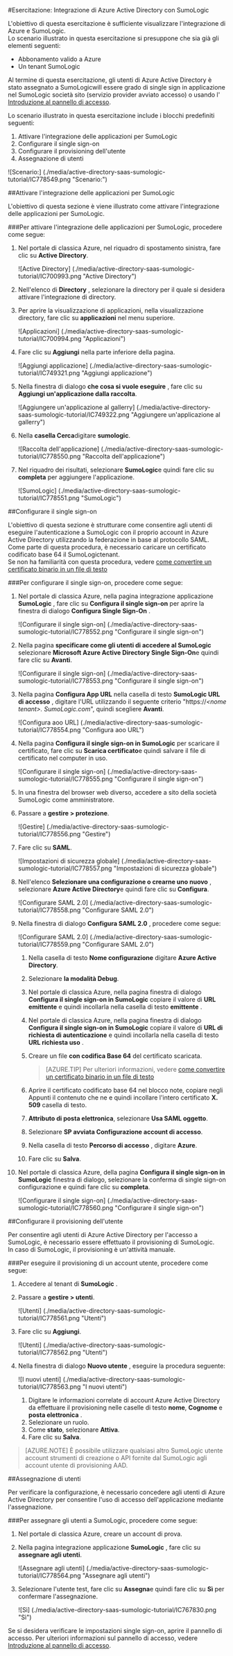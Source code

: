 <properties 
    pageTitle="Esercitazione: Integrazione di Azure Active Directory con SumoLogic | Microsoft Azure" 
    description="Ecco come utilizzare SumoLogic con Azure Active Directory per consentire il single sign-on, il provisioning automatico e altro." 
    services="active-directory" 
    authors="jeevansd"  
    documentationCenter="na" 
    manager="femila"/>
<tags 
    ms.service="active-directory" 
    ms.devlang="na" 
    ms.topic="article" 
    ms.tgt_pltfrm="na" 
    ms.workload="identity" 
    ms.date="09/11/2016" 
    ms.author="jeedes" />

#<a name="tutorial-azure-active-directory-integration-with-sumologic"></a>Esercitazione: Integrazione di Azure Active Directory con SumoLogic
  
L'obiettivo di questa esercitazione è sufficiente visualizzare l'integrazione di Azure e SumoLogic.  
Lo scenario illustrato in questa esercitazione si presuppone che sia già gli elementi seguenti:

-   Abbonamento valido a Azure
-   Un tenant SumoLogic
  
Al termine di questa esercitazione, gli utenti di Azure Active Directory è stato assegnato a SumoLogicwill essere grado di single sign in applicazione nel SumoLogic società sito (servizio provider avviato accesso) o usando l' [Introduzione al pannello di accesso](active-directory-saas-access-panel-introduction.md).
  
Lo scenario illustrato in questa esercitazione include i blocchi predefiniti seguenti:

1.  Attivare l'integrazione delle applicazioni per SumoLogic
2.  Configurare il single sign-on
3.  Configurare il provisioning dell'utente
4.  Assegnazione di utenti

![Scenario:] (./media/active-directory-saas-sumologic-tutorial/IC778549.png "Scenario:")

##<a name="enabling-the-application-integration-for-sumologic"></a>Attivare l'integrazione delle applicazioni per SumoLogic
  
L'obiettivo di questa sezione è viene illustrato come attivare l'integrazione delle applicazioni per SumoLogic.

###<a name="to-enable-the-application-integration-for-sumologic-perform-the-following-steps"></a>Per attivare l'integrazione delle applicazioni per SumoLogic, procedere come segue:

1.  Nel portale di classica Azure, nel riquadro di spostamento sinistra, fare clic su **Active Directory**.

    ![Active Directory] (./media/active-directory-saas-sumologic-tutorial/IC700993.png "Active Directory")

2.  Nell'elenco di **Directory** , selezionare la directory per il quale si desidera attivare l'integrazione di directory.

3.  Per aprire la visualizzazione di applicazioni, nella visualizzazione directory, fare clic su **applicazioni** nel menu superiore.

    ![Applicazioni] (./media/active-directory-saas-sumologic-tutorial/IC700994.png "Applicazioni")

4.  Fare clic su **Aggiungi** nella parte inferiore della pagina.

    ![Aggiungi applicazione] (./media/active-directory-saas-sumologic-tutorial/IC749321.png "Aggiungi applicazione")

5.  Nella finestra di dialogo **che cosa si vuole eseguire** , fare clic su **Aggiungi un'applicazione dalla raccolta**.

    ![Aggiungere un'applicazione al gallerry] (./media/active-directory-saas-sumologic-tutorial/IC749322.png "Aggiungere un'applicazione al gallerry")

6.  Nella **casella Cerca**digitare **sumologic**.

    ![Raccolta dell'applicazione] (./media/active-directory-saas-sumologic-tutorial/IC778550.png "Raccolta dell'applicazione")

7.  Nel riquadro dei risultati, selezionare **SumoLogic**e quindi fare clic su **completa** per aggiungere l'applicazione.

    ![SumoLogic] (./media/active-directory-saas-sumologic-tutorial/IC778551.png "SumoLogic")

##<a name="configuring-single-sign-on"></a>Configurare il single sign-on
  
L'obiettivo di questa sezione è strutturare come consentire agli utenti di eseguire l'autenticazione a SumoLogic con il proprio account in Azure Active Directory utilizzando la federazione in base al protocollo SAML.  
Come parte di questa procedura, è necessario caricare un certificato codificato base 64 il SumoLogictenant.  
Se non ha familiarità con questa procedura, vedere [come convertire un certificato binario in un file di testo](http://youtu.be/PlgrzUZ-Y1o)

###<a name="to-configure-single-sign-on-perform-the-following-steps"></a>Per configurare il single sign-on, procedere come segue:

1.  Nel portale di classica Azure, nella pagina integrazione applicazione **SumoLogic** , fare clic su **Configura il single sign-on** per aprire la finestra di dialogo **Configura Single Sign-On** .

    ![Configurare il single sign-on] (./media/active-directory-saas-sumologic-tutorial/IC778552.png "Configurare il single sign-on")

2.  Nella pagina **specificare come gli utenti di accedere al SumoLogic** selezionare **Microsoft Azure Active Directory Single Sign-On**e quindi fare clic su **Avanti**.

    ![Configurare il single sign-on] (./media/active-directory-saas-sumologic-tutorial/IC778553.png "Configurare il single sign-on")

3.  Nella pagina **Configura App URL** nella casella di testo **SumoLogic URL di accesso** , digitare l'URL utilizzando il seguente criterio "https://*\<nome tenant\>. SumoLogic.com*", quindi scegliere **Avanti**.

    ![Configura aoo URL] (./media/active-directory-saas-sumologic-tutorial/IC778554.png "Configura aoo URL")

4.  Nella pagina **Configura il single sign-on in SumoLogic** per scaricare il certificato, fare clic su **Scarica certificato**e quindi salvare il file di certificato nel computer in uso.

    ![Configurare il single sign-on] (./media/active-directory-saas-sumologic-tutorial/IC778555.png "Configurare il single sign-on")

5.  In una finestra del browser web diverso, accedere a sito della società SumoLogic come amministratore.

6.  Passare a **gestire \> protezione**.

    ![Gestire] (./media/active-directory-saas-sumologic-tutorial/IC778556.png "Gestire")

7.  Fare clic su **SAML**.

    ![Impostazioni di sicurezza globale] (./media/active-directory-saas-sumologic-tutorial/IC778557.png "Impostazioni di sicurezza globale")

8.  Nell'elenco **Selezionare una configurazione o crearne uno nuovo** , selezionare **Azure Active Directory**e quindi fare clic su **Configura**.

    ![Configurare SAML 2.0] (./media/active-directory-saas-sumologic-tutorial/IC778558.png "Configurare SAML 2.0")

9.  Nella finestra di dialogo **Configura SAML 2.0** , procedere come segue:

    ![Configurare SAML 2.0] (./media/active-directory-saas-sumologic-tutorial/IC778559.png "Configurare SAML 2.0")

    1.  Nella casella di testo **Nome configurazione** digitare **Azure Active Directory**.
    2.  Selezionare **la modalità Debug**.
    3.  Nel portale di classica Azure, nella pagina finestra di dialogo **Configura il single sign-on in SumoLogic** copiare il valore di **URL emittente** e quindi incollarla nella casella di testo **emittente** .
    4.  Nel portale di classica Azure, nella pagina finestra di dialogo **Configura il single sign-on in SumoLogic** copiare il valore di **URL di richiesta di autenticazione** e quindi incollarla nella casella di testo **URL richiesta uso** .
    5.  Creare un file **con codifica Base 64** del certificato scaricata.  

        >[AZURE.TIP] Per ulteriori informazioni, vedere [come convertire un certificato binario in un file di testo](http://youtu.be/PlgrzUZ-Y1o)

    6.  Aprire il certificato codificato base 64 nel blocco note, copiare negli Appunti il contenuto che ne e quindi incollare l'intero certificato **X. 509** casella di testo.
    7.  **Attributo di posta elettronica**, selezionare **Usa SAML oggetto**.
    8.  Selezionare **SP avviata Configurazione account di accesso**.
    9.  Nella casella di testo **Percorso di accesso** , digitare **Azure**.
    10. Fare clic su **Salva**.

10. Nel portale di classica Azure, della pagina **Configura il single sign-on in SumoLogic** finestra di dialogo, selezionare la conferma di single sign-on configurazione e quindi fare clic su **completa**.

    ![Configurare il single sign-on] (./media/active-directory-saas-sumologic-tutorial/IC778560.png "Configurare il single sign-on")

##<a name="configuring-user-provisioning"></a>Configurare il provisioning dell'utente
  
Per consentire agli utenti di Azure Active Directory per l'accesso a SumoLogic, è necessario essere effettuato il provisioning di SumoLogic.  
In caso di SumoLogic, il provisioning è un'attività manuale.

###<a name="to-provision-a-user-accounts-perform-the-following-steps"></a>Per eseguire il provisioning di un account utente, procedere come segue:

1.  Accedere al tenant di **SumoLogic** .

2.  Passare a **gestire \> utenti**.

    ![Utenti] (./media/active-directory-saas-sumologic-tutorial/IC778561.png "Utenti")

3.  Fare clic su **Aggiungi**.

    ![Utenti] (./media/active-directory-saas-sumologic-tutorial/IC778562.png "Utenti")

4.  Nella finestra di dialogo **Nuovo utente** , eseguire la procedura seguente:

    ![I nuovi utenti] (./media/active-directory-saas-sumologic-tutorial/IC778563.png "I nuovi utenti")

    1.  Digitare le informazioni correlate di account Azure Active Directory da effettuare il provisioning nelle caselle di testo **nome**, **Cognome** e **posta elettronica** .
    2.  Selezionare un ruolo.
    3.  Come **stato**, selezionare **Attiva**.
    4.  Fare clic su **Salva**.

>[AZURE.NOTE] È possibile utilizzare qualsiasi altro SumoLogic utente account strumenti di creazione o API fornite dal SumoLogic agli account utente di provisioning AAD.

##<a name="assigning-users"></a>Assegnazione di utenti
  
Per verificare la configurazione, è necessario concedere agli utenti di Azure Active Directory per consentire l'uso di accesso dell'applicazione mediante l'assegnazione.

###<a name="to-assign-users-to-sumologic-perform-the-following-steps"></a>Per assegnare gli utenti a SumoLogic, procedere come segue:

1.  Nel portale di classica Azure, creare un account di prova.

2.  Nella pagina integrazione applicazione **SumoLogic** , fare clic su **assegnare agli utenti**.

    ![Assegnare agli utenti] (./media/active-directory-saas-sumologic-tutorial/IC778564.png "Assegnare agli utenti")

3.  Selezionare l'utente test, fare clic su **Assegna**e quindi fare clic su **Sì** per confermare l'assegnazione.

    ![Sì] (./media/active-directory-saas-sumologic-tutorial/IC767830.png "Sì")
  
Se si desidera verificare le impostazioni single sign-on, aprire il pannello di accesso. Per ulteriori informazioni sul pannello di accesso, vedere [Introduzione al pannello di accesso](active-directory-saas-access-panel-introduction.md).